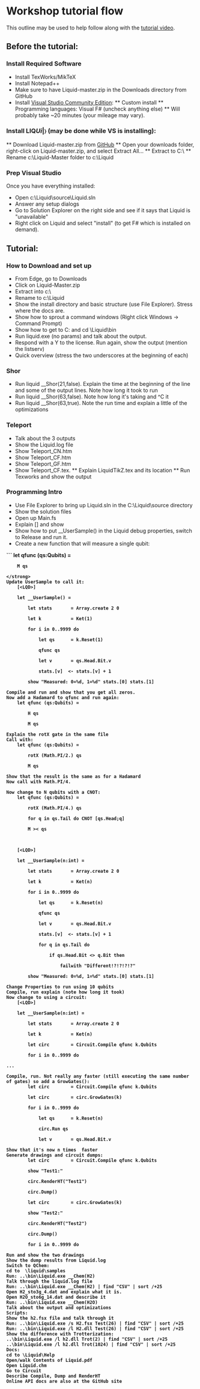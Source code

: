 # Workshop tutorial flow

This outline may be used to help follow along with the [tutorial video](http://research.microsoft.com/apps/video/default.aspx?id=258279).

## Before the tutorial: 

### Install Required Software
* Install TexWorks/MikTeX 
* Install Notepad++ 
* Make sure to have Liquid-master.zip in the Downloads directory from GitHub 
* Install [Visual Studio Community Edition](https://www.visualstudio.com/en-us/products/visual-studio-community-vs.aspx):
** Custom install 
** Programming languages: Visual F# (uncheck anything else) 
** Will probably take ~20 minutes (your mileage may vary). 

### Install LIQ<i>Ui</i>|&#x232A; (may be done while VS is installing):
** Download Liquid-master.zip from [GitHub](https://github.com/msr-quarc/Liquid/archive/master.zip)
** Open your downloads folder, right-click on Liquid-master.zip, and select Extract All… 
** Extract to C:\ 
** Rename c:\Liquid-Master folder to c:\Liquid 

### Prep Visual Studio

Once you have everything installed: 
* Open c:\Liquid\source\Liquid.sln 
* Answer any setup dialogs 
* Go to Solution Explorer on the right side and see if it says that Liquid is "unavailable" 
* Right click on Liquid and select "install" (to get F# which is installed on demand). 

## Tutorial:

### How to Download and set up
* From Edge, go to Downloads 
* Click on Liquid-Master.zip 
* Extract into c:\ 
* Rename to c:\Liquid 
* Show the install directory and basic structure (use File Explorer). Stress where the docs are. 
* Show how to sprout a command windows (Right click Windows -> Command Prompt) 
* Show how to get to C: and cd \Liquid\bin 
* Run liquid.exe (no params) and talk about the output. 
* Respond with a Y to the license. Run again, show the output (mention the listserv) 
* Quick overview (stress the two underscores at the beginning of each) 

### Shor
* Run liquid __Shor(21,false). Explain the time at the beginning of the line and some of the output lines. Note how long it took to run 
* Run liquid __Shor(63,false). Note how long it's taking and ^C it 
* Run liquid __Shor(63,true). Note the run time and explain a little of the optimizations 

### Teleport
* Talk about the 3 outputs 
* Show the Liquid.log file 
* Show Teleport_CN.htm 
* Show Teleport_CF.htm 
* Show Teleport_GF.htm 
* Show Teleport_CF.tex. 
** Explain LiquidTikZ.tex and its location 
** Run Texworks and show the output 

### Programming Intro
* Use File Explorer to bring up Liquid.sln in the C:\Liquid\source directory 
* Show the solution files 
* Open up Main.fs 
* Explain [<LQD>] and show 
* Show how to put __UserSample() in the Liquid debug properties, switch to Release and run it. 
* Create a new function that will measure a single qubit: 
<strong color="blue">
```
    let qfunc (qs:Qubits) =

        M qs
```
</strong>
Update UserSample to call it: 
    [<LQD>]

    let __UserSample() =

        let stats       = Array.create 2 0

        let k           = Ket(1)

        for i in 0..9999 do

            let qs      = k.Reset(1)

            qfunc qs

            let v       = qs.Head.Bit.v

            stats.[v]  <- stats.[v] + 1

        show "Measured: 0=%d, 1=%d" stats.[0] stats.[1]

Compile and run and show that you get all zeros. 
Now add a Hadamard to qfunc and run again: 
    let qfunc (qs:Qubits) =

        H qs

        M qs

Explain the rotX gate in the same file 
Call with: 
    let qfunc (qs:Qubits) =

        rotX (Math.PI/2.) qs

        M qs

Show that the result is the same as for a Hadamard 
Now call with Math.PI/4. 
 
Now change to N qubits with a CNOT: 
    let qfunc (qs:Qubits) =

        rotX (Math.PI/4.) qs

        for q in qs.Tail do CNOT [qs.Head;q]

        M >< qs

 

    [<LQD>]

    let __UserSample(n:int) =

        let stats       = Array.create 2 0

        let k           = Ket(n)

        for i in 0..9999 do

            let qs      = k.Reset(n)

            qfunc qs

            let v       = qs.Head.Bit.v

            stats.[v]  <- stats.[v] + 1

            for q in qs.Tail do

                if qs.Head.Bit <> q.Bit then

                    failwith "Different!?!?!?!?"

        show "Measured: 0=%d, 1=%d" stats.[0] stats.[1]

Change Properties to run using 10 qubits 
Compile, run explain (note how long it took) 
Now change to using a circuit: 
    [<LQD>]

    let __UserSample(n:int) =

        let stats       = Array.create 2 0

        let k           = Ket(n)

        let circ        = Circuit.Compile qfunc k.Qubits

        for i in 0..9999 do

...

Compile, run. Not really any faster (still executing the same number of gates) so add a GrowGates(): 
        let circ        = Circuit.Compile qfunc k.Qubits

        let circ        = circ.GrowGates(k)

        for i in 0..9999 do

            let qs      = k.Reset(n)

            circ.Run qs

            let v       = qs.Head.Bit.v

Show that it's now n times  faster 
Generate drawings and circuit dumps: 
        let circ        = Circuit.Compile qfunc k.Qubits

        show "Test1:"

        circ.RenderHT("Test1")

        circ.Dump()

        let circ        = circ.GrowGates(k)

        show "Test2:"

        circ.RenderHT("Test2")

        circ.Dump()

        for i in 0..9999 do

Run and show the two drawings 
Show the dump results from Liquid.log 
Switch to QChem: 
cd to  \liquid\samples 
Run: ..\bin\Liquid.exe __Chem(H2) 
Talk through the liquid.log file 
Run: ..\bin\Liquid.exe __Chem(H2) | find "CSV" | sort /+25 
Open H2_sto3g_4.dat and explain what it is. 
Open H2O_sto6g_14.dat and describe it 
Run: ..\bin\Liquid.exe __Chem(H2O) 
Talk about the output and optimizations 
Scripts: 
Show the h2.fsx file and talk through it 
Run: ..\bin\Liquid.exe /s H2.fsx Test(26) | find "CSV" | sort /+25 
Run: ..\bin\Liquid.exe /l H2.dll Test(26) | find "CSV" | sort /+25 
Show the difference with Trotterization: 
..\bin\Liquid.exe /l h2.dll Trot(2) | find "CSV" | sort /+25 
..\bin\Liquid.exe /l h2.dll Trot(1024) | find "CSV" | sort /+25 
Docs: 
cd to \Liquid\Help 
Open/walk Contents of Liquid.pdf 
Open Liquid.chm 
Go to Circuit 
Describe Compile, Dump and RenderHT 
Online API docs are also at the GitHub site 